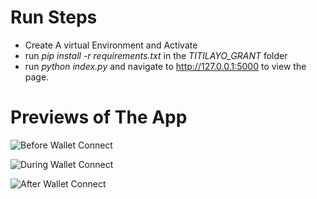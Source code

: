 # Run Steps
- Create A virtual Environment and Activate
- run *pip install -r requirements.txt* in the *TITILAYO_GRANT* folder
- run *python index.py* and navigate to http://127.0.0.1:5000 to view the page.

# Previews of The App
![Before Wallet Connect](https://github.com/Nifilat/Voting/blob/main/DevGrants/TITILAYO_Grant/img1.png)

![During Wallet Connect](https://github.com/Nifilat/Voting/blob/main/DevGrants/TITILAYO_Grant/img2.png)

![After Wallet Connect](https://github.com/Nifilat/Voting/blob/main/DevGrants/TITILAYO_Grant/img3.png)